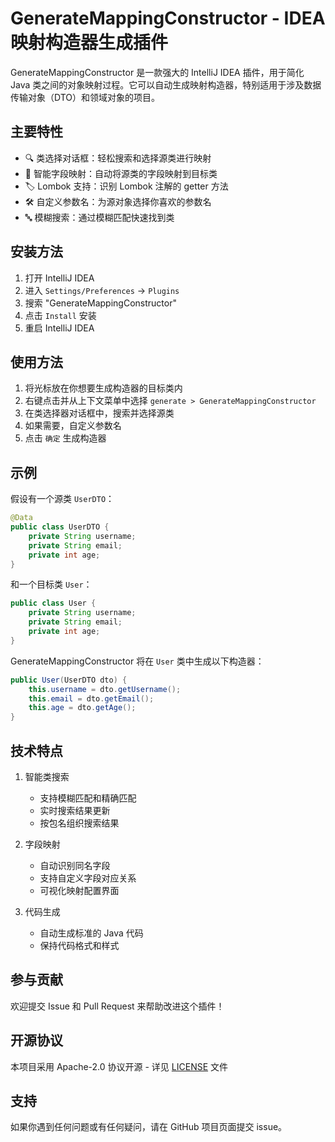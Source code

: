 # GenerateMappingConstructor - IDEA 映射构造器生成插件

GenerateMappingConstructor 是一款强大的 IntelliJ IDEA 插件，用于简化 Java 类之间的对象映射过程。它可以自动生成映射构造器，特别适用于涉及数据传输对象（DTO）和领域对象的项目。

## 主要特性

- 🔍 类选择对话框：轻松搜索和选择源类进行映射
- 🧠 智能字段映射：自动将源类的字段映射到目标类
- 🏷️ Lombok 支持：识别 Lombok 注解的 getter 方法
- 🛠️ 自定义参数名：为源对象选择你喜欢的参数名
- 🔤 模糊搜索：通过模糊匹配快速找到类

## 安装方法

1. 打开 IntelliJ IDEA
2. 进入 `Settings/Preferences` → `Plugins`
3. 搜索 "GenerateMappingConstructor"
4. 点击 `Install` 安装
5. 重启 IntelliJ IDEA

## 使用方法

1. 将光标放在你想要生成构造器的目标类内
2. 右键点击并从上下文菜单中选择 `generate > GenerateMappingConstructor`
3. 在类选择器对话框中，搜索并选择源类
4. 如果需要，自定义参数名
5. 点击 `确定` 生成构造器

## 示例

假设有一个源类 `UserDTO`：

```java
@Data
public class UserDTO {
    private String username;
    private String email;
    private int age;
}
```

和一个目标类 `User`：

```java
public class User {
    private String username;
    private String email;
    private int age;
}
```

GenerateMappingConstructor 将在 `User` 类中生成以下构造器：

```java
public User(UserDTO dto) {
    this.username = dto.getUsername();
    this.email = dto.getEmail();
    this.age = dto.getAge();
}
```

## 技术特点

1. 智能类搜索
    - 支持模糊匹配和精确匹配
    - 实时搜索结果更新
    - 按包名组织搜索结果

2. 字段映射
    - 自动识别同名字段
    - 支持自定义字段对应关系
    - 可视化映射配置界面

3. 代码生成
    - 自动生成标准的 Java 代码
    - 保持代码格式和样式

## 参与贡献

欢迎提交 Issue 和 Pull Request 来帮助改进这个插件！

## 开源协议

本项目采用 Apache-2.0  协议开源 - 详见 [LICENSE](LICENSE) 文件

## 支持

如果你遇到任何问题或有任何疑问，请在 GitHub 项目页面提交 issue。